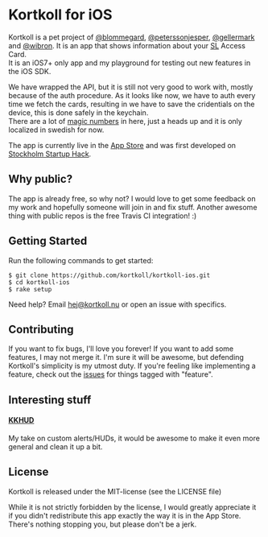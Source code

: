# Kortkoll for iOS

Kortkoll is a pet project of [@blommegard](http://twitter.com/blommegard), [@peterssonjesper](http://twitter.com/peterssonjesper), [@gellermark](http://twitter.com/gellermark) and [@wibron](http://twitter.com/wibron). It is an app that shows information about your [SL](http://sl.se/) Access Card.  
It is an iOS7+ only app and my playground for testing out new features in the iOS SDK.

We have wrapped the API, but it is still not very good to work with, mostly because of the auth procedure. As it looks like now, we have to auth every time we fetch the cards, resulting in we have to save the cridentials on the device, this is done safely in the keychain.  
There are a lot of [magic numbers](http://en.wikipedia.org/wiki/Magic_number_(programming)) in here, just a heads up and it is only localized in swedish for now.

The app is currently live in the [App Store](https://itunes.apple.com/se/app/kortkoll/id681422117) and was first developed on [Stockholm Startup Hack](http://www.sthlmstartuphack.com/).

## Why public?

The app is already free, so why not? I would love to get some feedback on my work and hopefully someone will join in and fix stuff. Another awesome thing with public repos is the free Travis CI integration! :)

## Getting Started

Run the following commands to get started:

    $ git clone https://github.com/kortkoll/kortkoll-ios.git
    $ cd kortkoll-ios
    $ rake setup

Need help? Email <hej@kortkoll.nu> or open an issue with specifics.

## Contributing

If you want to fix bugs, I'll love you forever! If you want to add some features, I may not merge it. I'm sure it will be awesome, but defending Kortkoll's simplicity is my utmost duty. If you're feeling like implementing a feature, check out the [issues](https://github.com/kortkoll/kortkoll-ios/issues) for things tagged with "feature".

## Interesting stuff

#### [KKHUD](https://github.com/kortkoll/kortkoll-ios/blob/master/Kortkoll/Controllers/KKHUD.h)
My take on custom alerts/HUDs, it would be awesome to make it even more general and clean it up a bit.

## License

Kortkoll is released under the MIT-license (see the LICENSE file)

While it is not strictly forbidden by the license, I would greatly appreciate it if you didn't redistribute this app exactly the way it is in the App Store. There's nothing stopping you, but please don't be a jerk.


